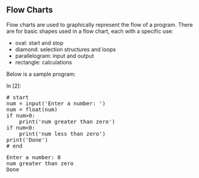 
## Flow Charts
Flow charts are used to graphically represent the flow of a program. There are for basic shapes used in a flow chart, each with a specific use:

 * oval: start and stop
 * diamond: selection structures and loops
 * parallelogram: input and output
 * rectangle: calculations
 
Below is a sample program:
<div class="cell border-box-sizing code_cell rendered">
<div class="input">
<div class="prompt input_prompt">In&nbsp;[2]:</div>
<div class="inner_cell">
    <div class="input_area">
<div class=" highlight hl-ipython3"><pre><span></span><span class="c1"># start</span>
<span class="n">num</span> <span class="o">=</span> <span class="nb">input</span><span class="p">(</span><span class="s1">&#39;Enter a number: &#39;</span><span class="p">)</span>
<span class="n">num</span> <span class="o">=</span> <span class="nb">float</span><span class="p">(</span><span class="n">num</span><span class="p">)</span>
<span class="k">if</span> <span class="n">num</span><span class="o">&gt;</span><span class="mi">0</span><span class="p">:</span>
    <span class="nb">print</span><span class="p">(</span><span class="s1">&#39;num greater than zero&#39;</span><span class="p">)</span>
<span class="k">if</span> <span class="n">num</span><span class="o">&lt;</span><span class="mi">0</span><span class="p">:</span>
    <span class="nb">print</span><span class="p">(</span><span class="s1">&#39;num less than zero&#39;</span><span class="p">)</span>
<span class="nb">print</span><span class="p">(</span><span class="s1">&#39;Done&#39;</span><span class="p">)</span>
<span class="c1"># end</span>
</pre></div>

</div>
</div>
</div>

<div class="output_wrapper">
<div class="output">


<div class="output_area">

<div class="prompt"></div>


<div class="output_subarea output_stream output_stdout output_text">
<pre>Enter a number: 8
num greater than zero
Done
</pre>
</div>
</div>

</div>
</div>

</div>
 

